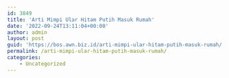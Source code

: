 ```yaml
---
id: 3849
title: 'Arti Mimpi Ular Hitam Putih Masuk Rumah'
date: '2022-09-24T13:11:04+00:00'
author: admin
layout: post
guid: 'https://bos.awn.biz.id/arti-mimpi-ular-hitam-putih-masuk-rumah/'
permalink: /arti-mimpi-ular-hitam-putih-masuk-rumah/
categories:
    - Uncategorized
---
```


